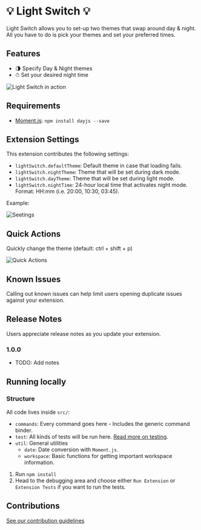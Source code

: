 # 💡 Light Switch 💡

Light Switch allows you to set-up two themes that swap around day & night. All you have to do is pick your themes and set your preferred times.

## Features

- 🌗 Specify Day & Night themes
- ⏱ Set your desired night time

![Light Switch in action](images/light-switch.gif)

## Requirements

- [Moment.js](https://momentjs.com/): `npm install dayjs --save`

## Extension Settings

This extension contributes the following settings:

- `lightSwitch.defaultTheme`: Default theme in case that loading fails.
- `lightSwitch.nightTheme`: Theme that will be set during dark mode.
- `lightSwitch.dayTheme`: Theme that will be set during light mode.
- `lightSwitch.nightTime`: 24-hour local time that activates night mode. Format: HH:mm (i.e. 20:00, 10:30, 03:45).

Example:

![Seetings](images/settings.png)

## Quick Actions

Quickly change the theme (default: ctrl + shift + p)

![Quick Actions](images/quick-actions.png)

## Known Issues

Calling out known issues can help limit users opening duplicate issues against your extension.

## Release Notes

Users appreciate release notes as you update your extension.

### 1.0.0

- TODO: Add notes

## Running locally

### Structure

All code lives inside `src/`:

- `commands`: Every command goes here - Includes the generic command binder.
- `test`: All kinds of tests will be run here. [Read more on testing](https://code.visualstudio.com/api/working-with-extensions/testing-extension).
- `util`: General utilities
  - `date`: Date conversion with `Moment.js`.
  - `workspace`: Basic functions for getting important workspace information.

1. Run `npm install`
2. Head to the debugging area and choose either `Run Extension` or `Extension Tests` if you want to run the tests.

## Contributions

[See our contribution guidelines](CONTRIBUTING.md)
